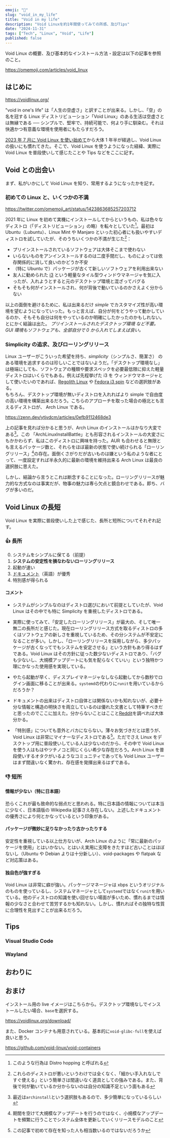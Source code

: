 ```yaml
---
emoji: "💨"
slug: "void_in_my_life"
title: "Void in my life"
description: "Void Linuxを約1年間使ってみての所感、及びTips"
date: "2024-11-31"
tags: ["Tech", "Linux", "Void", "Life"]
published: false
---
```


Void Linux の概要、及び基本的なインストール方法・設定は以下の記事を参照のこと。

https://omemoji.com/articles/void_linux

## はじめに

https://voidlinux.org/

"void in one's life" は「人生の空虚さ」と訳すことが出来る。しかし、「空」の名を冠する Linux ディストリビューション「Void Linux」のある生活は空虚さとは無縁である ── シンプルで、堅牢で、持続可能で、何より手に馴染む。それは快適かつ有意義な環境を使用者にもたらすだろう。

[2023 年 7 月に Void Linux を使い始めて](https://omemoji.com/articles/void_linux)から大体 1 年半が経過し、Void Linux の扱いにも慣れてきた。そこで、Void Linux を使うようになった経緯、実際に Void Linux を普段使いして感じたことや Tips などをここに記す。

## Void との出会い

まず、私がいかにして Void Linux を知り、常用するようになったかを記す。

### 初めての Linux と、いくつかの不満

https://twitter.com/omemoji_art/status/1423863685257203712

2021 年に Linux を初めて実機にインストールしてからというもの、私は色々なディストロ（「ディストリビューション」の略）を転々としていた[^2]。最初は Ubuntu（Lubuntu）、Linux Mint や Manjaro といった初心者にも扱いやすいディストロを試していたが、そのうちいくつかの不満が生じた[^3]：

- プリインストールされているソフトウェアは大体そこまで使わない
- いらないものをアンインストールするのは二度手間だし、ものによっては依存関係的に消して良いのかどうか不安
- （特に Ubuntu で）パッケージが古くて新しいソフトウェアを利用出来ない
- 友人に勧められた [i3](https://i3wm.org) という軽量なタイル型ウィンドウマネージャを気に入ったが、入れようとすると元のデスクトップ環境と混ざってバグる
- そもそも何がインストールされ、何が背後で動いているのかさえよく分からない

以上の面倒を避けるために、私は出来るだけ _simple_ でカスタマイズ性が高い環境を望むようになっていった。もっと言えば、自分が何をどうやって動かしているのか、そもそも自分は何をやっているのか明確にしたかったのかもしれない。とにかく結論は出た。
_プリインストールされたデスクトップ環境 など不要。 GUI 環境もソフトウェアも、全部自分で 0 から入れてしまえば良い。_

[^2]: このような行為は Distro hopping と呼ばれる
[^3]: これらのディストロが悪いというわけでは全くなく、「細かい手入れなしですぐ使える」という簡単さは間違いなく道具としての強みである。また、背後で何が動いているか分からないのは自分の知識不足という面もある

### Simplicity の追求、及びローリングリリース

Linux ユーザーがこういった希望を持ち、_simplicity_（シンプルさ、簡潔さ） のある環境を追求するのは珍しいことではないようだ。「デスクトップ環境なし」は極端にしても、ソフトウェアの種類や要求スペックを必要最低限に抑えた軽量ディストロはいくらでもある。例えば先程挙げた i3 を ウィンドウマネージャとして使いたいのであれば、[Regolith Linux](https://regolith-desktop.com/) や [Fedora i3 spin](https://fedoraproject.org/spins/i3) などの選択肢がある。\
もちろん、デスクトップ環境が無いディストロを入れればより simple で自由度の高い環境を構築出来るだろう。こちらのアプローチを取った場合の極北とも言えるディストロが、 Arch Linux である。

https://zenn.dev/ytjvdcm/articles/0efb9112468de3

上の記事を見れば分かると思うが、Arch Linux のインストールはかなり大変である[^5]。この 「ArchLinuxInstallBattle」とも形容されるインストールの大変さにもかかわらず、私はこのディストロに興味を持った。AUR も合わせると無限とも言えるパッケージ数と、それらをほぼ最新の状態で使い続けられる「ローリングリリース」[^4]の存在。面倒くさがりだが古いものは嫌という私のような者にとって、一度設定すれば半永久的に最新の環境を維持出来る Arch Linux は最良の選択肢に思えた。

しかし、結論から言うとこれは断念することになった。ローリングリリースが魅力的な方式なのは事実だが、物事の魅力は専ら欠点と鏡合わせである。即ち、バグが多いのだ。

[^4]: 期間を空けて大規模なアップデートを行うのではなく、小規模なアップデートを頻繁に行うことでシステム全体を更新していくリリースモデルのこと
[^5]: 最近は`archinstall`という選択肢もあるので、多少簡単になっているらしい

## Void Linux の長短

Void Linux を実際に普段使いした上で感じた、長所と短所についてそれぞれ記す。

### :+1: 長所

0. システムをシンプルに保てる（前提）
1. **システムの安定性を損なわないローリングリリース**
2. 起動が速い
3. [ドキュメント](https://docs.voidlinux.org/)（英語）が優秀
4. 特別感が得られる

#### コメント

- システムがシンプルなのはディストロ選びにおいて前提としていたが、Void Linux はその中でも特に Simplicity を重視したディストロである。

- 実際に使ってみて、「安定したローリングリリース」が最大の、そして唯一無二の長所だと感じた。現在ローリングリリース方式を取るディストロの多くはソフトウェアの新しさを重視しているため、その分システムが不安定になることが多い。しかし、「ローリングリリースを採用しながら、多少パッケージが古くなってでもシステムを安定させる」という方針もあり得るはずである。Void Linux はその方針に従った数少ないディストロであり、「バグも少ないし、大規模アップデートにも気を配らなくていい」という独特かつ理にかなった使用感を実現している。

- やたら起動が早く、ディスプレイマネージャなしなら起動してから数秒でログイン画面に移ることが出来る。`systemd`の代わりに`runit`を用いているからだろうか？

- ドキュメントの出来はディストロ自体とは関係ないかも知れないが、必要十分な情報と構造の明快さを両立しているのは優れた文書として特筆すべきだと思ったのでここに加えた。分からないことはここと[Reddit](https://www.reddit.com/r/voidlinux/)を調べれば大体分かる。
- 「特別感」についても意外とバカにならない。薄々お気づきだとは思うが、Void Linux は非常にマイナーなディストロである[^1]。ただでさえ Linux をデスクトップ用に普段使いしている人は少ないのだから、その中で Void Linux を使う人はもはやツチノコと同じくらい希少な存在だろう。Arch Linux を普段使いするオタクがいるようなコミュニティであっても Void Linux ユーザーはまず間違いなく驚かれ、存在感を発揮出来るはずである。

[^1]: この記事で初めて存在を知った人も相当数いるのではないだろうか

### :-1: 短所

#### 情報が少ない（特に日本語）

恐らくこれが最も致命的な弱点だと思われる。特に日本語の情報については本当に少なく、日本語版の Wikipedia 記事さえ存在しない。上述したドキュメントの優秀さにより何とかなっているという印象がある。

#### パッケージが微妙に足りなかったり古かったりする

安定性を重視している以上仕方ないが、Arch Linux のように「常に最新のパッケージを使用」とはいかない。とはいえ実用に支障をきたすほど古いことはほぼないし（Ubuntu や Debian よりは十分新しい）、void-packages や flatpak など対応策はある。

#### 独自色が強すぎる

Void Linux は非常に癖が強い。パッケージマネージャは xbps というオリジナルのものを使っているし、システムマネージャとして`systemd`ではなく`runit`を用いている。他のディストロの知識を使い回せない場面が多いため、慣れるまでは情報の少なさと合わせて苦労するかも知れない。しかし、慣れればその独特な性質に合理性を見出すことが出来るだろう。

## Tips

### Visual Studio Code

### Wayland

## おわりに

## おまけ

インストール用の live イメージはこちらから。デスクトップ環境なしでインストールしたい場合、`base`を選択する。

https://voidlinux.org/download/

また、Docker コンテナも用意されている。基本的に`void-glibc-full`を使えば良いと思う。

https://github.com/void-linux/void-containers
